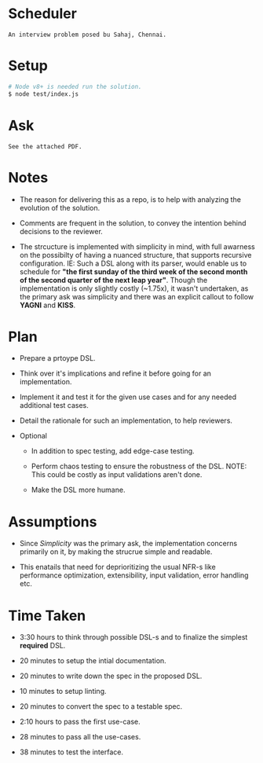 # Scheduler

	An interview problem posed bu Sahaj, Chennai.

# Setup
```sh
# Node v8+ is needed run the solution.
$ node test/index.js
```

# Ask

	See the attached PDF.

# Notes

* The reason for delivering this as a repo, is to help with analyzing the evolution of the solution.

* Comments are frequent in the solution, to convey the intention behind decisions to the reviewer.

* The strcucture is implemented with simplicity in mind, with full awarness on the possibilty of having a nuanced structure, that supports recursive configuration. IE: Such a DSL along with its parser, would enable us to schedule for **"the first sunday of the third week of the second month of the second quarter of the next leap year"**. Though the implementation is only slightly costly (~1.75x), it wasn't undertaken, as the primary ask was simplicity and there was an explicit callout to follow **YAGNI** and **KISS**.


# Plan

* Prepare a prtoype DSL.

* Think over it's implications and refine it before going for an implementation.

* Implement it and test it for the given use cases and for any needed additional test cases.

* Detail the rationale for such an implementation, to help reviewers.

* Optional

	* In addition to spec testing, add edge-case testing.

	* Perform chaos testing to ensure the robustness of the DSL. NOTE: This could be costly as input validations aren't done.

	* Make the DSL more humane.

# Assumptions

* Since *Simplicity* was the primary ask, the implementation concerns primarily on it, by making the strucrue simple and readable.

* This enatails that need for deprioritizing the usual NFR-s like performance optimization, extensibility, input validation, error handling etc.

# Time Taken

* 3:30 hours to think through possible DSL-s and to finalize the simplest **required** DSL.

* 20 minutes to setup the intial documentation.

* 20 minutes to write down the spec in the proposed DSL.

* 10 minutes to setup linting.

* 20 minutes to convert the spec to a testable spec.

* 2:10 hours to pass the first use-case.

* 28 minutes to pass all the use-cases.

* 38 minutes to test the interface.
